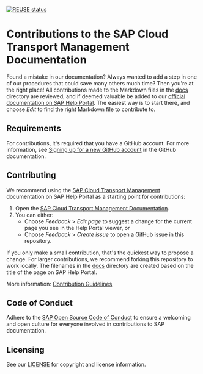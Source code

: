 [![REUSE status](https://api.reuse.software/badge/github.com/SAP-docs/btp-cloud-transport-management)](https://api.reuse.software/info/github.com/SAP-docs/btp-cloud-transport-management)

# Contributions to the SAP Cloud Transport Management Documentation

Found a mistake in our documentation? Always wanted to add a step in one of our procedures that could save many others much time? Then you're at the right place! All contributions made to the Markdown files in the [docs](docs) directory are reviewed, and if deemed valuable be added to our [official documentation on SAP Help Portal](https://help.sap.com/docs/cloud-transport-management?version=Cloud). The easiest way is to start there, and choose _Edit_ to find the right Markdown file to contribute to.

## Requirements

For contributions, it's required that you have a GitHub account. For more information, see [Signing up for a new GitHub account](https://docs.github.com/en/github/getting-started-with-github/signing-up-for-a-new-github-account) in the GitHub documentation.


## Contributing

We recommend using the [SAP Cloud Transport Management](https://help.sap.com/docs/TRANSPORT_MANAGEMENT_SERVICE/7f7160ec0d8546c6b3eab72fb5ad6fd8/5fef9d6b1cb047b2b18d9eb57aa15352.html?locale=en-US&state=PRODUCTION&version=Cloud) documentation on SAP Help Portal as a starting point for contributions:

1. Open the [SAP Cloud Transport Management Documentation](https://help.sap.com/docs/TRANSPORT_MANAGEMENT_SERVICE/7f7160ec0d8546c6b3eab72fb5ad6fd8/5fef9d6b1cb047b2b18d9eb57aa15352.html?locale=en-US&state=PRODUCTION&version=Cloud).
1. You can either:
    * Choose *Feedback* > *Edit page* to suggest a change for the current page you see in the Help Portal viewer, or
    * Choose *Feedback* > *Create issue* to open a GitHub issue in this repository.

If you only make a small contribution, that's the quickest way to propose a change. For larger contributions, we recommend forking this repository to work locally. The filenames in the [docs](docs) directory are created based on the title of the page on SAP Help Portal.

More information: [Contribution Guidelines](https://help.sap.com/products/open-documentation-initiative/contribution-guidelines/readme.html)

## Code of Conduct

Adhere to the [SAP Open Source Code of Conduct](https://github.com/SAP-docs/.github/blob/main/CODE_OF_CONDUCT.md) to ensure a welcoming and open culture for everyone involved in contributions to SAP documentation.

## Licensing

See our [LICENSE](LICENSE) for copyright and license information.










